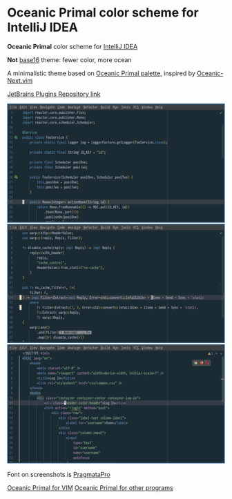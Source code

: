 # Oceanic Primal color scheme for IntelliJ IDEA

<!-- Plugin description -->

**Oceanic Primal** color scheme for [IntelliJ IDEA](https://www.jetbrains.com/idea/)

<!-- Plugin description end -->

**Not** [base16](http://chriskempson.com/projects/base16/) theme: fewer color, more ocean

A minimalistic theme based on [Oceanic Primal palette](https://github.com/oceanic-primal/palette), inspired by [Oceanic-Next.vim](https://github.com/mhartington/oceanic-next)

[JetBrains Plugins Repository link](https://plugins.jetbrains.com/plugin/15141-oceanic-primal-theme)

![Screenshot](screenshot0.png)
![Screenshot](screenshot1.png)
![Screenshot](screenshot2.png)

Font on screenshots is [PragmataPro](https://fsd.it/shop/fonts/pragmatapro/)

[Oceanic Primal for VIM](https://github.com/barlog-m/oceanic-primal-vim)
[Oceanic Primal for other programs](https://github.com/barlog-m/oceanic-primal)
